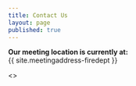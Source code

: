 ```yaml
---
title: Contact Us
layout: page
published: true
---
```


**Our meeting location is currently at:**  
{{ site.meetingaddress-firedept }}

<>
